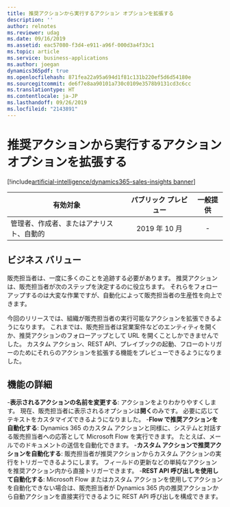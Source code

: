 ```yaml
---
title: 推奨アクションから実行するアクション オプションを拡張する
description: ''
author: relnotes
ms.reviewer: udag
ms.date: 09/16/2019
ms.assetid: eac57080-f3d4-e911-a96f-000d3a4f33c1
ms.topic: article
ms.service: business-applications
ms.author: joegan
dynamics365pdf: true
ms.openlocfilehash: 871fea22a95a694d1f81c131b220ef5d6d54180e
ms.sourcegitcommit: de6f7e8aa90101a730c0109e3578b9131cd3c6cc
ms.translationtype: HT
ms.contentlocale: ja-JP
ms.lasthandoff: 09/26/2019
ms.locfileid: "2143891"
---
```

# <a name="extend-action-options-taken-from-the-suggested-actions"></a>推奨アクションから実行するアクション オプションを拡張する
[!include[artificial-intelligence/dynamics365-sales-insights banner](../includes/artificial-intelligence/dynamics365-sales-insights.md)]

| 有効対象    |  パブリック プレビュー | 一般提供 | 
| ---------- | :----------: |:----------: |
|管理者、作成者、またはアナリスト、自動的|2019 年 10 月| -|


## <a name="business-value"></a>ビジネス バリュー
<!-- bv start -->
販売担当者は、一度に多くのことを追跡する必要があります。 推奨アクションは、販売担当者が次のステップを決定するのに役立ちます。 それらをフォローアップするのは大変な作業ですが、自動化によって販売担当者の生産性を向上できます。 

今回のリリースでは、組織が販売担当者の実行可能なアクションを拡張できるようになります。 これまでは、販売担当者は営業案件などのエンティティを開くか、推奨アクションのフォローアップとして URL を開くことしかできませんでした。 カスタム アクション、REST API、プレイブックの起動、フローのトリガーのためにそれらのアクションを拡張する機能をプレビューできるようになりました。 

<!-- bv end -->



## <a name="feature-details"></a>機能の詳細
<!--feature detail start -->
-**表示されるアクションの名前を変更する**: アクションをよりわかりやすくします。 現在、販売担当者に表示されるオプションは**開く**のみです。 必要に応じてテキストをカスタマイズできるようになりました。
-**Flow で推奨アクションを自動化する**: Dynamics 365 のカスタム アクションと同様に、システムと対話する販売担当者への応答として Microsoft Flow を実行できます。 たとえば、メールでのドキュメントの送信を自動化できます。
-**カスタム アクションで推奨アクションを自動化する**: 販売担当者が推奨アクションからカスタム アクションの実行をトリガーできるようにします。 フィールドの更新などの単純なアクションを推奨アクション内から直接トリガーできます。 
-**REST API 呼び出しを使用して自動化する**: Microsoft Flow またはカスタム アクションを使用してアクションを自動化できない場合は、販売担当者が Dynamics 365 内の推奨アクションから自動アクションを直接実行できるように REST API 呼び出しを構成できます。
<!--feature detail end -->











